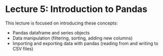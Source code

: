 # Lecture 5: Introduction to Pandas

This lecture is focused on introducing these concepts:
- Pandas dataframe and series objects
- Data manipulation (filtering, sorting, adding new columns)
- Importing and exporting data with pandas (reading from and writing to CSV files)

